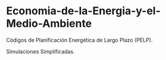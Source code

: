 # Economia-de-la-Energia-y-el-Medio-Ambiente
Códigos de Planificación Energética de Largo Plazo (PELP).  

Simulaciones Simplificadas.
